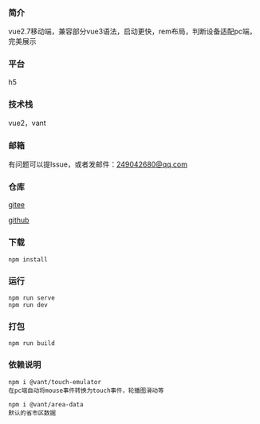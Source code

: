 ### 简介
vue2.7移动端，兼容部分vue3语法，启动更快，rem布局，判断设备适配pc端，完美展示

### 平台
h5

### 技术栈
vue2，vant

### 邮箱
有问题可以提Issue，或者发邮件：249042680@qq.com

### 仓库
[gitee](https://gitee.com/kangleyunju/vue2_h5)

[github](https://github.com/kangleyunju/vue2_h5)

### 下载
```
npm install
```
### 运行
```
npm run serve
npm run dev
```

### 打包
```
npm run build
```

### 依赖说明
```
npm i @vant/touch-emulator
在pc端自动将mouse事件转换为touch事件，轮播图滑动等
```
```
npm i @vant/area-data
默认的省市区数据
```


